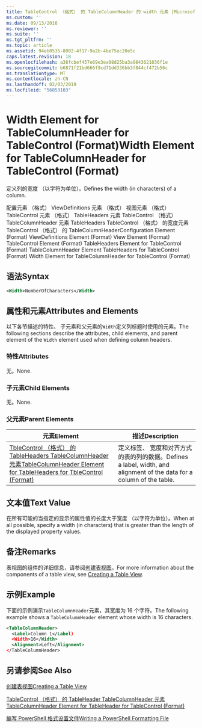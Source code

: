 ```yaml
---
title: TableControl （格式） 的 TableColumnHeader 的 width 元素 |Microsoft Docs
ms.custom: ''
ms.date: 09/13/2016
ms.reviewer: ''
ms.suite: ''
ms.tgt_pltfrm: ''
ms.topic: article
ms.assetid: 94eb0535-8002-4f17-9a2b-4be75ec20e5c
caps.latest.revision: 18
ms.openlocfilehash: a38fcbef457e69e3ea08d25ba3a9843621036f1e
ms.sourcegitcommit: b6871f21bd666f9cd71dd336bb3f844cf472b56c
ms.translationtype: MT
ms.contentlocale: zh-CN
ms.lasthandoff: 02/03/2019
ms.locfileid: "56853103"
---
```

# <a name="width-element-for-tablecolumnheader-for-tablecontrol-format"></a><span data-ttu-id="f7d26-102">Width Element for TableColumnHeader for TableControl (Format)</span><span class="sxs-lookup"><span data-stu-id="f7d26-102">Width Element for TableColumnHeader for TableControl (Format)</span></span>

<span data-ttu-id="f7d26-103">定义列的宽度 （以字符为单位）。</span><span class="sxs-lookup"><span data-stu-id="f7d26-103">Defines the width (in characters) of a column.</span></span>

<span data-ttu-id="f7d26-104">配置元素 （格式） ViewDefinitions 元素 （格式） 视图元素 （格式） TableControl 元素 （格式） TableHeaders 元素 TableControl （格式） TableColumnHeader 元素 TableHeaders TableControl （格式） 的宽度元素TableControl （格式） 的 TableColumnHeader</span><span class="sxs-lookup"><span data-stu-id="f7d26-104">Configuration Element (Format) ViewDefinitions Element (Format) View Element (Format) TableControl Element (Format) TableHeaders Element for TableControl (Format) TableColumnHeader Element TableHeaders for TableControl (Format) Width Element for TableColumnHeader for TableControl (Format)</span></span>

## <a name="syntax"></a><span data-ttu-id="f7d26-105">语法</span><span class="sxs-lookup"><span data-stu-id="f7d26-105">Syntax</span></span>

```xml
<Width>NumberOfCharacters</Width>
```

## <a name="attributes-and-elements"></a><span data-ttu-id="f7d26-106">属性和元素</span><span class="sxs-lookup"><span data-stu-id="f7d26-106">Attributes and Elements</span></span>

<span data-ttu-id="f7d26-107">以下各节描述的特性、 子元素和父元素的`Width`定义列标题时使用的元素。</span><span class="sxs-lookup"><span data-stu-id="f7d26-107">The following sections describe the attributes, child elements, and parent element of the `Width` element used when defining column headers.</span></span>

### <a name="attributes"></a><span data-ttu-id="f7d26-108">特性</span><span class="sxs-lookup"><span data-stu-id="f7d26-108">Attributes</span></span>

<span data-ttu-id="f7d26-109">无。</span><span class="sxs-lookup"><span data-stu-id="f7d26-109">None.</span></span>

### <a name="child-elements"></a><span data-ttu-id="f7d26-110">子元素</span><span class="sxs-lookup"><span data-stu-id="f7d26-110">Child Elements</span></span>

<span data-ttu-id="f7d26-111">无。</span><span class="sxs-lookup"><span data-stu-id="f7d26-111">None.</span></span>

### <a name="parent-elements"></a><span data-ttu-id="f7d26-112">父元素</span><span class="sxs-lookup"><span data-stu-id="f7d26-112">Parent Elements</span></span>

|<span data-ttu-id="f7d26-113">元素</span><span class="sxs-lookup"><span data-stu-id="f7d26-113">Element</span></span>|<span data-ttu-id="f7d26-114">描述</span><span class="sxs-lookup"><span data-stu-id="f7d26-114">Description</span></span>|
|-------------|-----------------|
|[<span data-ttu-id="f7d26-115">TbleControl （格式） 的 TableHeaders TableColumnHeader 元素</span><span class="sxs-lookup"><span data-stu-id="f7d26-115">TableColumnHeader Element for TableHeaders for TbleControl (Format)</span></span>](./tablecolumnheader-element-format.md)|<span data-ttu-id="f7d26-116">定义标签、 宽度和对齐方式的表的列的数据。</span><span class="sxs-lookup"><span data-stu-id="f7d26-116">Defines a label, width, and alignment of the data for a column of the table.</span></span>|

## <a name="text-value"></a><span data-ttu-id="f7d26-117">文本值</span><span class="sxs-lookup"><span data-stu-id="f7d26-117">Text Value</span></span>

<span data-ttu-id="f7d26-118">在所有可能的当指定的显示的属性值的长度大于宽度 （以字符为单位）。</span><span class="sxs-lookup"><span data-stu-id="f7d26-118">When at all possible, specify a width (in characters) that is greater than the length of the displayed property values.</span></span>

## <a name="remarks"></a><span data-ttu-id="f7d26-119">备注</span><span class="sxs-lookup"><span data-stu-id="f7d26-119">Remarks</span></span>

<span data-ttu-id="f7d26-120">表视图的组件的详细信息，请参阅[创建表视图](./creating-a-table-view.md)。</span><span class="sxs-lookup"><span data-stu-id="f7d26-120">For more information about the components of a table view, see [Creating a Table View](./creating-a-table-view.md).</span></span>

## <a name="example"></a><span data-ttu-id="f7d26-121">示例</span><span class="sxs-lookup"><span data-stu-id="f7d26-121">Example</span></span>

<span data-ttu-id="f7d26-122">下面的示例演示`TableColumnHeader`元素，其宽度为 16 个字符。</span><span class="sxs-lookup"><span data-stu-id="f7d26-122">The following example shows a `TableColumnHeader` element whose width is 16 characters.</span></span>

```xml
<TableColumnHeader>
  <Label>Column 1</Label)
  <Width>16</Width>
  <Alignment>Left</Alignment>
</TableColumnHeader>
```

## <a name="see-also"></a><span data-ttu-id="f7d26-123">另请参阅</span><span class="sxs-lookup"><span data-stu-id="f7d26-123">See Also</span></span>

[<span data-ttu-id="f7d26-124">创建表视图</span><span class="sxs-lookup"><span data-stu-id="f7d26-124">Creating a Table View</span></span>](./creating-a-table-view.md)

[<span data-ttu-id="f7d26-125">TableControl （格式） 的 TableHeader TableColumnHeader 元素</span><span class="sxs-lookup"><span data-stu-id="f7d26-125">TableColumnHeader Element for TableHeader for TableControl (Format)</span></span>](./tablecolumnheader-element-format.md)

[<span data-ttu-id="f7d26-126">编写 PowerShell 格式设置文件</span><span class="sxs-lookup"><span data-stu-id="f7d26-126">Writing a PowerShell Formatting File</span></span>](./writing-a-powershell-formatting-file.md)
